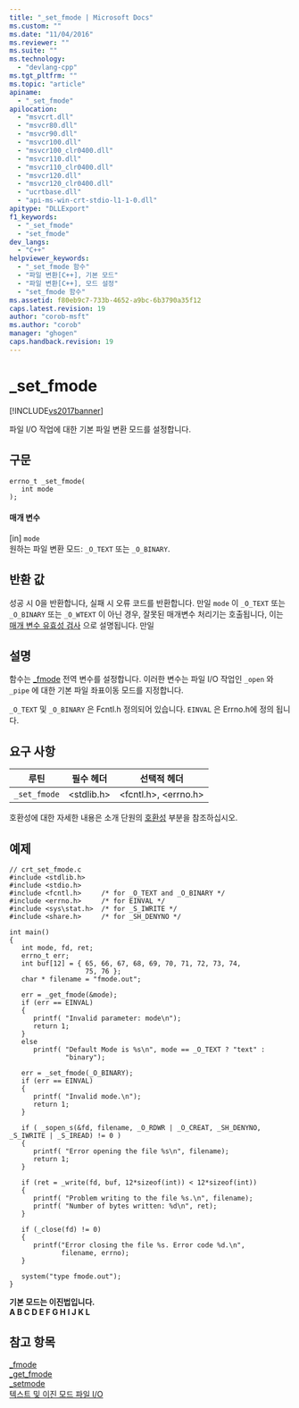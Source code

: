 ```yaml
---
title: "_set_fmode | Microsoft Docs"
ms.custom: ""
ms.date: "11/04/2016"
ms.reviewer: ""
ms.suite: ""
ms.technology: 
  - "devlang-cpp"
ms.tgt_pltfrm: ""
ms.topic: "article"
apiname: 
  - "_set_fmode"
apilocation: 
  - "msvcrt.dll"
  - "msvcr80.dll"
  - "msvcr90.dll"
  - "msvcr100.dll"
  - "msvcr100_clr0400.dll"
  - "msvcr110.dll"
  - "msvcr110_clr0400.dll"
  - "msvcr120.dll"
  - "msvcr120_clr0400.dll"
  - "ucrtbase.dll"
  - "api-ms-win-crt-stdio-l1-1-0.dll"
apitype: "DLLExport"
f1_keywords: 
  - "_set_fmode"
  - "set_fmode"
dev_langs: 
  - "C++"
helpviewer_keywords: 
  - "_set_fmode 함수"
  - "파일 변환[C++], 기본 모드"
  - "파일 변환[C++], 모드 설정"
  - "set_fmode 함수"
ms.assetid: f80eb9c7-733b-4652-a9bc-6b3790a35f12
caps.latest.revision: 19
author: "corob-msft"
ms.author: "corob"
manager: "ghogen"
caps.handback.revision: 19
---
```

# _set_fmode
[!INCLUDE[vs2017banner](../../assembler/inline/includes/vs2017banner.md)]

파일 I\/O 작업에 대한 기본 파일 변환 모드를 설정합니다.  
  
## 구문  
  
```  
errno_t _set_fmode(   
   int mode   
);  
```  
  
#### 매개 변수  
 \[in\] `mode`  
 원하는 파일 변환 모드: `_O_TEXT` 또는 `_O_BINARY`.  
  
## 반환 값  
 성공 시 0을 반환합니다, 실패 시 오류 코드를 반환합니다.  만일 `mode` 이 `_O_TEXT` 또는 `_O_BINARY` 또는 `_O_WTEXT` 이 아닌 경우, 잘못된 매개변수 처리기는 호출됩니다, 이는 [매개 변수 유효성 검사](../../c-runtime-library/parameter-validation.md) 으로 설명됩니다.  만일  
  
## 설명  
 함수는 [\_fmode](../../c-runtime-library/fmode.md) 전역 변수를 설정합니다.  이러한 변수는 파일 I\/O 작업인 `_open` 와 `_pipe` 에 대한 기본 파일 좌표이동 모드를 지정합니다.  
  
 `_O_TEXT` 및 `_O_BINARY` 은 Fcntl.h 정의되어 있습니다.  `EINVAL` 은 Errno.h에 정의 됩니다.  
  
## 요구 사항  
  
|루틴|필수 헤더|선택적 헤더|  
|--------|-----------|------------|  
|`_set_fmode`|\<stdlib.h\>|\<fcntl.h\>, \<errno.h\>|  
  
 호환성에 대한 자세한 내용은 소개 단원의 [호환성](../../c-runtime-library/compatibility.md) 부분을 참조하십시오.  
  
## 예제  
  
```  
// crt_set_fmode.c  
#include <stdlib.h>  
#include <stdio.h>  
#include <fcntl.h>     /* for _O_TEXT and _O_BINARY */  
#include <errno.h>     /* for EINVAL */  
#include <sys\stat.h>  /* for _S_IWRITE */  
#include <share.h>     /* for _SH_DENYNO */  
  
int main()  
{  
   int mode, fd, ret;  
   errno_t err;  
   int buf[12] = { 65, 66, 67, 68, 69, 70, 71, 72, 73, 74,  
                   75, 76 };  
   char * filename = "fmode.out";  
  
   err = _get_fmode(&mode);  
   if (err == EINVAL)  
   {  
      printf( "Invalid parameter: mode\n");  
      return 1;  
   }  
   else  
      printf( "Default Mode is %s\n", mode == _O_TEXT ? "text" :  
              "binary");  
  
   err = _set_fmode(_O_BINARY);  
   if (err == EINVAL)  
   {  
      printf( "Invalid mode.\n");  
      return 1;  
   }  
  
   if ( _sopen_s(&fd, filename, _O_RDWR | _O_CREAT, _SH_DENYNO, _S_IWRITE | _S_IREAD) != 0 )  
   {  
      printf( "Error opening the file %s\n", filename);  
      return 1;  
   }  
  
   if (ret = _write(fd, buf, 12*sizeof(int)) < 12*sizeof(int))  
   {  
      printf( "Problem writing to the file %s.\n", filename);  
      printf( "Number of bytes written: %d\n", ret);  
   }  
  
   if (_close(fd) != 0)  
   {  
      printf("Error closing the file %s. Error code %d.\n",  
             filename, errno);  
   }  
  
   system("type fmode.out");  
}  
```  
  
  **기본 모드는 이진법입니다.**  
**A B C D E F G H I J K L**    
## 참고 항목  
 [\_fmode](../../c-runtime-library/fmode.md)   
 [\_get\_fmode](../../c-runtime-library/reference/get-fmode.md)   
 [\_setmode](../../c-runtime-library/reference/setmode.md)   
 [텍스트 및 이진 모드 파일 I\/O](../../c-runtime-library/text-and-binary-mode-file-i-o.md)